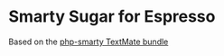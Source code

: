 # Smarty Sugar for Espresso

Based on the [php-smarty TextMate bundle](https://github.com/textmate/php-smarty.tmbundle)